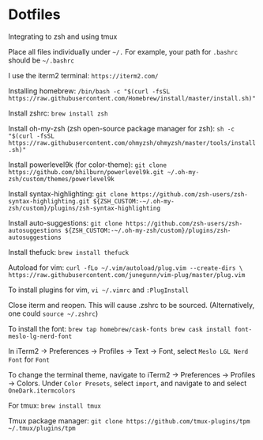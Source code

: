 # Dotfiles
Integrating to zsh and using tmux

Place all files individually under `~/.` For example, your path for `.bashrc` should be `~/.bashrc`


I use the iterm2 terminal: ```https://iterm2.com/```

Installing homebrew: ```/bin/bash -c "$(curl -fsSL https://raw.githubusercontent.com/Homebrew/install/master/install.sh)"```

Install zshrc: ```brew install zsh```

Install oh-my-zsh (zsh open-source package manager for zsh): ```sh -c "$(curl -fsSL https://raw.githubusercontent.com/ohmyzsh/ohmyzsh/master/tools/install.sh)"```

Install powerlevel9k (for color-theme): ```git clone https://github.com/bhilburn/powerlevel9k.git ~/.oh-my-zsh/custom/themes/powerlevel9k```

Install syntax-highlighting: ```git clone https://github.com/zsh-users/zsh-syntax-highlighting.git ${ZSH_CUSTOM:-~/.oh-my-zsh/custom}/plugins/zsh-syntax-highlighting```

Install auto-suggestions: ```git clone https://github.com/zsh-users/zsh-autosuggestions ${ZSH_CUSTOM:-~/.oh-my-zsh/custom}/plugins/zsh-autosuggestions```

Install thefuck: ```brew install thefuck```

Autoload for vim: ```curl -fLo ~/.vim/autoload/plug.vim --create-dirs \
    https://raw.githubusercontent.com/junegunn/vim-plug/master/plug.vim```

To install plugins for vim, `vi ~/.vimrc` and `:PlugInstall`

Close iterm and reopen. This will cause .zshrc to be sourced. (Alternatively, one could `source ~/.zshrc`)

To install the font:
``
brew tap homebrew/cask-fonts
brew cask install font-meslo-lg-nerd-font
``

In iTerm2 -> Preferences -> Profiles -> Text -> Font, select `Meslo LGL Nerd Font` for `Font`

To change the terminal theme, navigate to iTerm2 -> Preferences -> Profiles -> Colors. Under `Color Presets`, select `import`, and navigate to and select `OneDark.itermcolors`

For tmux: ```brew install tmux```

Tmux package manager: ```git clone https://github.com/tmux-plugins/tpm ~/.tmux/plugins/tpm```



